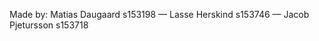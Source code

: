 

Made by: Matias Daugaard s153198
&mdash;
Lasse Herskind s153746
&mdash;
Jacob Pjetursson s153718

